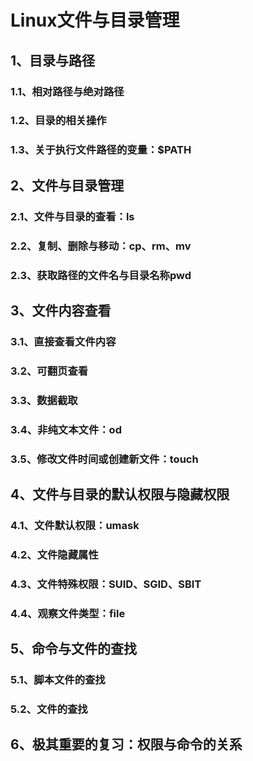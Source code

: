 # Linux文件与目录管理

## 1、目录与路径

### 1.1、相对路径与绝对路径

### 1.2、目录的相关操作

### 1.3、关于执行文件路径的变量：$PATH

## 2、文件与目录管理

### 2.1、文件与目录的查看：ls

### 2.2、复制、删除与移动：cp、rm、mv

### 2.3、获取路径的文件名与目录名称pwd

## 3、文件内容查看

### 3.1、直接查看文件内容

### 3.2、可翻页查看

### 3.3、数据截取

### 3.4、非纯文本文件：od

### 3.5、修改文件时间或创建新文件：touch

## 4、文件与目录的默认权限与隐藏权限

### 4.1、文件默认权限：umask

### 4.2、文件隐藏属性

### 4.3、文件特殊权限：SUID、SGID、SBIT

### 4.4、观察文件类型：file

## 5、命令与文件的查找

### 5.1、脚本文件的查找

### 5.2、文件的查找

## 6、极其重要的复习：权限与命令的关系




